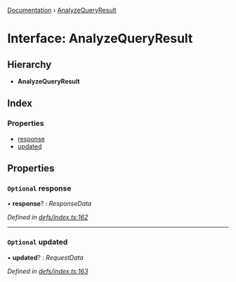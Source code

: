 [Documentation](../README.md) › [AnalyzeQueryResult](analyzequeryresult.md)

# Interface: AnalyzeQueryResult

## Hierarchy

* **AnalyzeQueryResult**

## Index

### Properties

* [response](analyzequeryresult.md#optional-response)
* [updated](analyzequeryresult.md#optional-updated)

## Properties

### `Optional` response

• **response**? : *ResponseData*

*Defined in [defs/index.ts:162](https://github.com/badbatch/graphql-box/blob/8c3dc0a/packages/cache-manager/src/defs/index.ts#L162)*

___

### `Optional` updated

• **updated**? : *RequestData*

*Defined in [defs/index.ts:163](https://github.com/badbatch/graphql-box/blob/8c3dc0a/packages/cache-manager/src/defs/index.ts#L163)*
